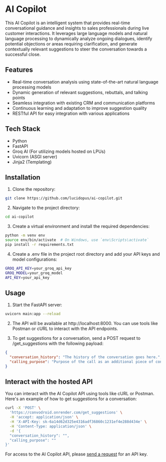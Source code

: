 # AI Copilot

This AI Copilot is an intelligent system that provides real-time conversational guidance and insights to sales professionals during live customer interactions. It leverages large language models and natural language processing to dynamically analyze ongoing dialogues, identify potential objections or areas requiring clarification, and generate contextually relevant suggestions to steer the conversation towards a successful close.

## Features

- Real-time conversation analysis using state-of-the-art natural language processing models
- Dynamic generation of relevant suggestions, rebuttals, and talking points
- Seamless integration with existing CRM and communication platforms
- Continuous learning and adaptation to improve suggestion quality
- RESTful API for easy integration with various applications

## Tech Stack

- Python
- FastAPI
- Groq AI (For utilizing models hosted on LPUs)
- Uvicorn (ASGI server)
- Jinja2 (Templating)

## Installation

1. Clone the repository:

```bash
git clone https://github.com/lucidopus/ai-copilot.git
```

2. Navigate to the project directory:

```bash
cd ai-copilot
```

3. Create a virtual environment and install the required dependencies:

```bash
python -m venv env
source env/bin/activate  # On Windows, use `env\Scripts\activate`
pip install -r requirements.txt
```

4. Create a .env file in the project root directory and add your API keys and model configurations:

```bash
GROQ_API_KEY=your_groq_api_key
GROQ_MODEL=your_groq_model
API_KEY=your_api_key
```

## Usage

1. Start the FastAPI server:

```bash
uvicorn main:app --reload
```

2. The API will be available at http://localhost:8000. You can use tools like Postman or cURL to interact with the API endpoints.

3. To get suggestions for a conversation, send a POST request to /get_suggestions with the following payload:

```json
{
  "conversation_history": "The history of the conversation goes here.",
  "calling_purpose": "Purpose of the call as an additional piece of context for the model goes here."
}
```

## Interact with the hosted API

You can interact with the AI Copilot API using tools like cURL or Postman. Here's an example of how to get suggestions for a conversation:

```bash
curl -X 'POST' \
  'https://convodroid.onrender.com/get_suggestions' \
  -H 'accept: application/json' \
  -H 'X-API-Key: sk-6a14d62d325e4316adf36860c1231ef4e288d434e' \
  -H 'Content-Type: application/json' \
  -d '{
  "conversation_history": "",
  "calling_purpose": ""
}'
```

For access to the AI Copilot API, please [send a request](mailto:harshilpatel30402@gmail.com?subject=Request%20for%20AI%20Copilot%20API%20Key) for an API key.
